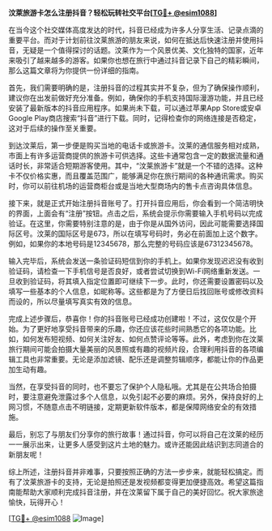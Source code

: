 **汶萊旅游卡怎么注册抖音？轻松玩转社交平台[[TG💪+ @esim1088](https://t.me/s/esim1088)]**

在当今这个社交媒体高度发达的时代，抖音已经成为许多人分享生活、记录点滴的重要平台。而对于计划前往汶莱旅游的朋友来说，如何在抵达后快速注册并使用抖音，无疑是一个值得探讨的话题。汶莱作为一个风景优美、文化独特的国家，近年来吸引了越来越多的游客。如果你也想在旅行中通过抖音记录下自己的精彩瞬间，那么这篇文章将为你提供一份详细的指南。

首先，我们需要明确的是，注册抖音的过程其实并不复杂，但为了确保操作顺利，建议你在出发前做好充分准备。例如，确保你的手机支持国际漫游功能，并且已经安装了最新版本的抖音应用程序。如果尚未下载，可以通过苹果App Store或安卓Google Play商店搜索“抖音”进行下载。同时，记得检查你的网络连接是否稳定，这对于后续的操作至关重要。

到达汶莱后，第一步便是购买当地的电话卡或旅游卡。汶莱的通信服务相对成熟，市面上有许多运营商提供的旅游卡可供选择。这些卡通常包含一定的数据流量和通话时长，非常适合短期游客使用。其中，“汶莱旅游卡”就是一个不错的选择。这种卡不仅价格实惠，而且覆盖范围广，能够满足你在旅行期间的各种通讯需求。购买时，你可以前往机场的运营商柜台或是当地大型商场内的售卡点咨询具体信息。

接下来，就是正式开始注册抖音账号了。打开抖音应用后，你会看到一个简洁明快的界面，上面会有“注册”按钮。点击之后，系统会提示你需要输入手机号码以完成验证。在这里，你需要特别注意的是，由于你是从国外访问，因此可能需要选择国际区号。汶莱的国际区号是673，所以在填写号码时，务必在前面加上这个数字。例如，如果你的本地号码是12345678，那么完整的号码应该是67312345678。

输入完毕后，系统会发送一条验证码短信到你的手机上。如果你发现迟迟没有收到验证码，请检查一下手机信号是否良好，或者尝试切换到Wi-Fi网络重新发送。一旦收到验证码，将其填入指定位置即可继续下一步。此时，你还需要设置密码以及填写一些基本的个人信息，如昵称等。这些都是为了方便日后找回账号或修改资料而设的，所以尽量填写真实有效的信息。

完成上述步骤后，恭喜你！你的抖音账号已经成功创建啦！不过，这仅仅是个开始。为了更好地享受抖音带来的乐趣，你还应该花些时间熟悉它的各项功能。比如，如何发布短视频、如何关注好友、如何点赞评论等等。此外，考虑到你在汶莱旅行期间可能会拍摄大量美丽的风景照或有趣的视频片段，合理利用抖音的各项编辑工具也非常重要。无论是添加滤镜、配乐还是调整剪辑顺序，都能让你的作品更加生动有趣。

当然，在享受抖音的同时，也不要忘了保护个人隐私哦。尤其是在公共场合拍摄时，要注意避免泄露过多个人信息，以免引起不必要的麻烦。另外，保持良好的上网习惯，不随意点击不明链接，定期更新软件版本，都是保障网络安全的有效措施。

最后，别忘了与朋友们分享你的旅行故事！通过抖音，你可以将自己在汶莱的经历一一展示出来，让更多人感受到这片土地的魅力。或许还能因此结识到志同道合的新朋友呢！

综上所述，注册抖音并非难事，只要按照正确的方法一步步来，就能轻松搞定。而有了汶莱旅游卡的支持，无论是拍照还是发视频都变得更加便捷高效。希望这篇指南能帮助大家顺利完成抖音注册，并在汶莱留下属于自己的美好回忆。祝大家旅途愉快，玩得开心！

[[TG💪+ @esim1088](https://t.me/s/esim1088) ![Image](https://i.postimg.cc/4NQfJmqS/Snipaste-2025-05-13-00-14-12.png)]